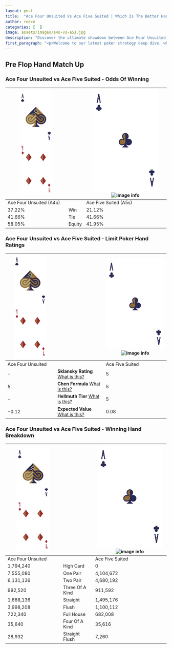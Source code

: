 ```yaml
---
layout: post
title:  "Ace Four Unsuited Vs Ace Five Suited | Which Is The Better Hand In Poker? A Complete Guide"
author: reece
categories: [  ]
image: assets/images/a4o-vs-a5s.jpg
description: "Discover the ultimate showdown between Ace Four Unsuited and Ace Five Suited in poker! Uncover the odds, strategies, and scenarios where one hand triumphs over the other. Get ready to up your poker game with this thrilling analysis."
first_paragraph: "<p>Welcome to our latest poker strategy deep dive, where we're pitting two distinct hands against each other in a high-stakes showdown: Ace Four Unsuited vs Ace Five Suited.</p><p>In the dynamic world of poker, every decision counts, and knowing which hand holds the upper hand is key to your success at the table.</p><p>In this article, we'll dissect these two hands, explore the scenarios where one dominates the other, and equip you with the knowledge to make strategic choices that can tip the odds in your favor.</p><p>Get ready to unravel the intriguing dynamics of these poker hands and elevate your game to new heights.</p>"
---
```




[comment]: # (sp0)

## Pre Flop Hand Match Up

<div class="table hand-ratings" markdown="1"> 



### Ace Four Unsuited vs Ace Five Suited - Odds Of Winning


    
| ![image info](assets/images/hand1/A.png) ![image info](assets/images/hand1/4o.png) |  | ![image info](assets/images/hand2/A.png) ![image info](assets/images/hand2/5s.png) |
| -------- | -------- | -------- |
| Ace Four Unsuited (A4o) |  | Ace Five Suited (A5s) |
| 37.22% | Win | 21.12% |
| 41.66% | Tie | 41.66% |
| 58.05% | Equity | 41.95% |




[comment]: # (sp1)



### Ace Four Unsuited vs Ace Five Suited - Limit Poker Hand Ratings


    
| ![image info](assets/images/hand1/A.png) ![image info](assets/images/hand1/4o.png) |  | ![image info](assets/images/hand2/A.png) ![image info](assets/images/hand2/5s.png) |
| -------- | -------- | -------- |
| Ace Four Unsuited |  | Ace Five Suited |
| - | **Sklansky Rating** [What is this?](/sklansky-rating-explained) | 5 |
| 5 | **Chen Formula** [What is this?](/chen-formula-explained) | 5 |
| - | **Hellmuth Tier** [What is this?](/Hellmuth-tier-explained) | 5 |
| -0.12 | **Expected Value** [What is this?](/expected-value-explained) | 0.08 |




[comment]: # (sp2)



### Ace Four Unsuited vs Ace Five Suited - Winning Hand Breakdown


    
| ![image info](assets/images/hand1/A.png) ![image info](assets/images/hand1/4o.png) |  | ![image info](assets/images/hand2/A.png) ![image info](assets/images/hand2/5s.png) |
| -------- | -------- | -------- |
| Ace Four Unsuited |  | Ace Five Suited |
| 1,794,240 | High Card | 0 |
| 7,555,080 | One Pair | 4,104,672 |
| 6,131,136 | Two Pair | 4,680,192 |
| 992,520 | Three Of A Kind | 911,592 |
| 1,688,136 | Straight | 1,495,176 |
| 3,998,208 | Flush | 1,100,112 |
| 722,340 | Full House | 682,008 |
| 35,640 | Four Of A Kind | 35,616 |
| 28,932 | Straight Flush | 7,260 |




[comment]: # (sp3)



</div>

[comment]: # (sp4)



[comment]: # (sp5)

